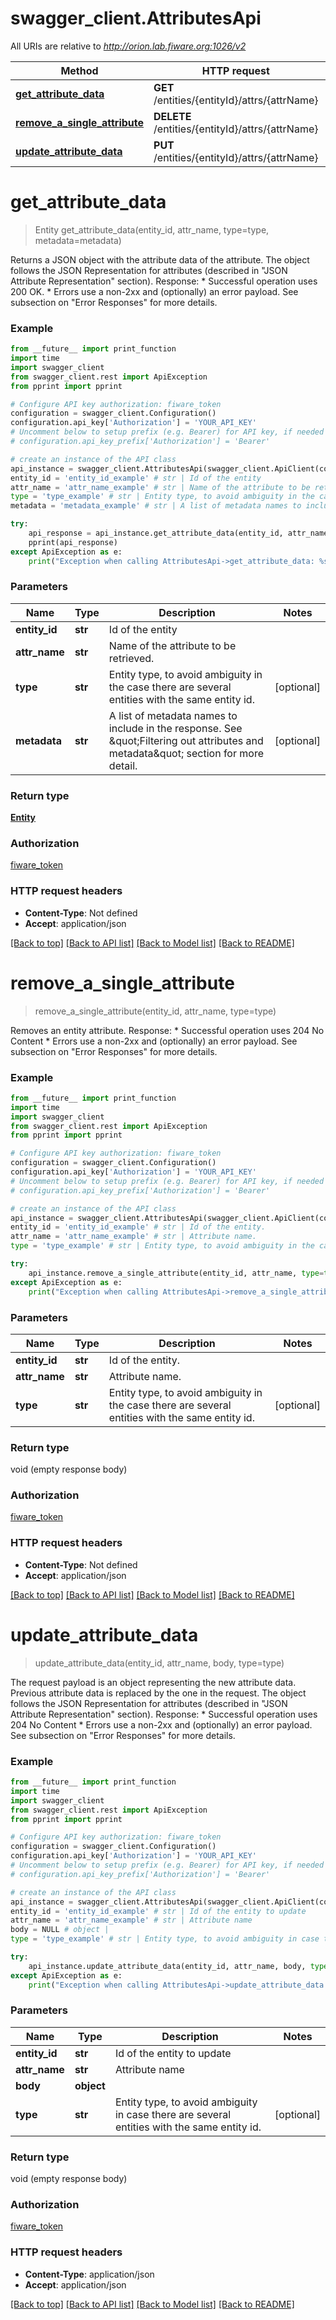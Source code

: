 # swagger_client.AttributesApi

All URIs are relative to *http://orion.lab.fiware.org:1026/v2*

Method | HTTP request | Description
------------- | ------------- | -------------
[**get_attribute_data**](AttributesApi.md#get_attribute_data) | **GET** /entities/{entityId}/attrs/{attrName} | 
[**remove_a_single_attribute**](AttributesApi.md#remove_a_single_attribute) | **DELETE** /entities/{entityId}/attrs/{attrName} | 
[**update_attribute_data**](AttributesApi.md#update_attribute_data) | **PUT** /entities/{entityId}/attrs/{attrName} | 


# **get_attribute_data**
> Entity get_attribute_data(entity_id, attr_name, type=type, metadata=metadata)



Returns a JSON object with the attribute data of the attribute. The object follows the JSON Representation for attributes (described in \"JSON Attribute Representation\" section). Response: * Successful operation uses 200 OK. * Errors use a non-2xx and (optionally) an error payload. See subsection on \"Error Responses\" for   more details.

### Example
```python
from __future__ import print_function
import time
import swagger_client
from swagger_client.rest import ApiException
from pprint import pprint

# Configure API key authorization: fiware_token
configuration = swagger_client.Configuration()
configuration.api_key['Authorization'] = 'YOUR_API_KEY'
# Uncomment below to setup prefix (e.g. Bearer) for API key, if needed
# configuration.api_key_prefix['Authorization'] = 'Bearer'

# create an instance of the API class
api_instance = swagger_client.AttributesApi(swagger_client.ApiClient(configuration))
entity_id = 'entity_id_example' # str | Id of the entity
attr_name = 'attr_name_example' # str | Name of the attribute to be retrieved.
type = 'type_example' # str | Entity type, to avoid ambiguity in the case there are several entities with the same entity id. (optional)
metadata = 'metadata_example' # str | A list of metadata names to include in the response. See \"Filtering out attributes and metadata\" section for more detail. (optional)

try:
    api_response = api_instance.get_attribute_data(entity_id, attr_name, type=type, metadata=metadata)
    pprint(api_response)
except ApiException as e:
    print("Exception when calling AttributesApi->get_attribute_data: %s\n" % e)
```

### Parameters

Name | Type | Description  | Notes
------------- | ------------- | ------------- | -------------
 **entity_id** | **str**| Id of the entity | 
 **attr_name** | **str**| Name of the attribute to be retrieved. | 
 **type** | **str**| Entity type, to avoid ambiguity in the case there are several entities with the same entity id. | [optional] 
 **metadata** | **str**| A list of metadata names to include in the response. See \&quot;Filtering out attributes and metadata\&quot; section for more detail. | [optional] 

### Return type

[**Entity**](Entity.md)

### Authorization

[fiware_token](../README.md#fiware_token)

### HTTP request headers

 - **Content-Type**: Not defined
 - **Accept**: application/json

[[Back to top]](#) [[Back to API list]](../README.md#documentation-for-api-endpoints) [[Back to Model list]](../README.md#documentation-for-models) [[Back to README]](../README.md)

# **remove_a_single_attribute**
> remove_a_single_attribute(entity_id, attr_name, type=type)



Removes an entity attribute. Response: * Successful operation uses 204 No Content * Errors use a non-2xx and (optionally) an error payload. See subsection on \"Error Responses\" for   more details.

### Example
```python
from __future__ import print_function
import time
import swagger_client
from swagger_client.rest import ApiException
from pprint import pprint

# Configure API key authorization: fiware_token
configuration = swagger_client.Configuration()
configuration.api_key['Authorization'] = 'YOUR_API_KEY'
# Uncomment below to setup prefix (e.g. Bearer) for API key, if needed
# configuration.api_key_prefix['Authorization'] = 'Bearer'

# create an instance of the API class
api_instance = swagger_client.AttributesApi(swagger_client.ApiClient(configuration))
entity_id = 'entity_id_example' # str | Id of the entity.
attr_name = 'attr_name_example' # str | Attribute name.
type = 'type_example' # str | Entity type, to avoid ambiguity in the case there are several entities with the same entity id. (optional)

try:
    api_instance.remove_a_single_attribute(entity_id, attr_name, type=type)
except ApiException as e:
    print("Exception when calling AttributesApi->remove_a_single_attribute: %s\n" % e)
```

### Parameters

Name | Type | Description  | Notes
------------- | ------------- | ------------- | -------------
 **entity_id** | **str**| Id of the entity. | 
 **attr_name** | **str**| Attribute name. | 
 **type** | **str**| Entity type, to avoid ambiguity in the case there are several entities with the same entity id. | [optional] 

### Return type

void (empty response body)

### Authorization

[fiware_token](../README.md#fiware_token)

### HTTP request headers

 - **Content-Type**: Not defined
 - **Accept**: application/json

[[Back to top]](#) [[Back to API list]](../README.md#documentation-for-api-endpoints) [[Back to Model list]](../README.md#documentation-for-models) [[Back to README]](../README.md)

# **update_attribute_data**
> update_attribute_data(entity_id, attr_name, body, type=type)



The request payload is an object representing the new attribute data. Previous attribute data is replaced by the one in the request. The object follows the JSON Representation for attributes (described in \"JSON Attribute Representation\" section). Response: * Successful operation uses 204 No Content * Errors use a non-2xx and (optionally) an error payload. See subsection on \"Error Responses\" for   more details.

### Example
```python
from __future__ import print_function
import time
import swagger_client
from swagger_client.rest import ApiException
from pprint import pprint

# Configure API key authorization: fiware_token
configuration = swagger_client.Configuration()
configuration.api_key['Authorization'] = 'YOUR_API_KEY'
# Uncomment below to setup prefix (e.g. Bearer) for API key, if needed
# configuration.api_key_prefix['Authorization'] = 'Bearer'

# create an instance of the API class
api_instance = swagger_client.AttributesApi(swagger_client.ApiClient(configuration))
entity_id = 'entity_id_example' # str | Id of the entity to update
attr_name = 'attr_name_example' # str | Attribute name
body = NULL # object | 
type = 'type_example' # str | Entity type, to avoid ambiguity in case there are several entities with the same entity id. (optional)

try:
    api_instance.update_attribute_data(entity_id, attr_name, body, type=type)
except ApiException as e:
    print("Exception when calling AttributesApi->update_attribute_data: %s\n" % e)
```

### Parameters

Name | Type | Description  | Notes
------------- | ------------- | ------------- | -------------
 **entity_id** | **str**| Id of the entity to update | 
 **attr_name** | **str**| Attribute name | 
 **body** | **object**|  | 
 **type** | **str**| Entity type, to avoid ambiguity in case there are several entities with the same entity id. | [optional] 

### Return type

void (empty response body)

### Authorization

[fiware_token](../README.md#fiware_token)

### HTTP request headers

 - **Content-Type**: application/json
 - **Accept**: application/json

[[Back to top]](#) [[Back to API list]](../README.md#documentation-for-api-endpoints) [[Back to Model list]](../README.md#documentation-for-models) [[Back to README]](../README.md)

